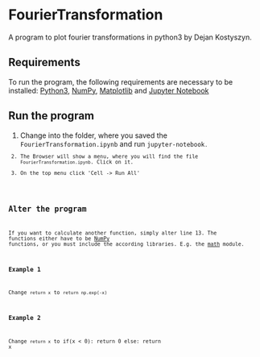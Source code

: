 # FourierTransformation
A program to plot fourier transformations in python3 by Dejan Kostyszyn.
## Requirements
To run the program, the following requirements are necessary to be installed:
[Python3](https://www.python.org/Python3), [NumPy](http://www.numpy.org/), [Matplotlib](https://matplotlib.org/) and [Jupyter Notebook](https://jupyter.org/) 
## Run the program
1. Change into the folder, where you saved the <code>FourierTransformation.ipynb</code> and run <code>jupyter-notebook<code>.
1. The Browser will show a menu, where you will find the file <code>FourierTransformation.ipynb</code>. Click on it.
1. On the top menu click 'Cell -> Run All'
## Alter the program
If you want to calculate another function, simply alter line 13. The functions either have to be [NumPy](http://www.numpy.org/) functions, or you must include the according libraries. E.g. the [math](https://docs.python.org/3/library/math.html) module.
### Example 1
Change
<code>return x</code>
to
<code>return np.exp(-x)</code>
### Example 2
Change <code>return x</code> to
if(x < 0):
        return 0
else:
        return x</code>
